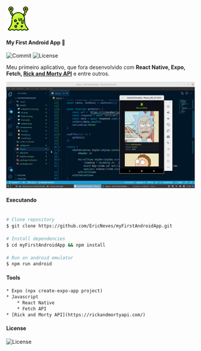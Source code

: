 ![Logo](.github/et.png)

#### My First Android App 🚀

![Commit](https://img.shields.io/github/last-commit/ericneves/myFirstAndroidApp?color=success&logo=appveyor&logoColor=success&style=flat-square)
![License](https://img.shields.io/github/license/ericneves/myFirstAndroidApp?color=success&logo=appveyor&logoColor=success&style=flat-square)

<p>Meu primeiro aplicativo, que fora desenvolvido com <strong>React Native, Expo, Fetch, <a href="https://rickandmortyapi.com/">Rick and Morty API</a></strong> e entre outros.</p>

![Screenshot](.github/screenshot.png)

#### Executando

```sh

# Clone repository
$ git clone https://github.com/EricNeves/myFirstAndroidApp.git

# Install dependencies
$ cd myFirstAndroidApp && npm install

# Run on android emulator
$ npm run android 

```

#### Tools

    * Expo (npx create-expo-app project)
    * Javascript
        * React Native
        * Fetch API 
    * [Rick and Morty API](https://rickandmortyapi.com/)

#### License 

![License](https://img.shields.io/github/license/ericneves/myFirstAndroidApp?color=success&logo=appveyor&logoColor=success&style=flat-square)